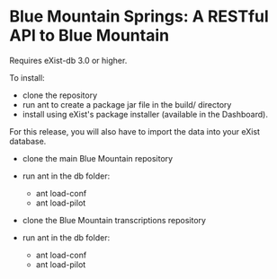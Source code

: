 # Blue Mountain Springs: A RESTful API to Blue Mountain

Requires eXist-db 3.0 or higher.

To install:


  * clone the repository
  * run ant to create a package jar file in the build/ directory
  * install using eXist's package installer (available in the Dashboard).

For this release, you will also have to import the data into your eXist database.

  * clone the main Blue Mountain repository
  * run ant in the db folder:
      * ant load-conf
      * ant load-pilot
 

  *  clone the Blue Mountain transcriptions repository
  *  run ant in the db folder:
	 *  ant load-conf
	 *  ant load-pilot

